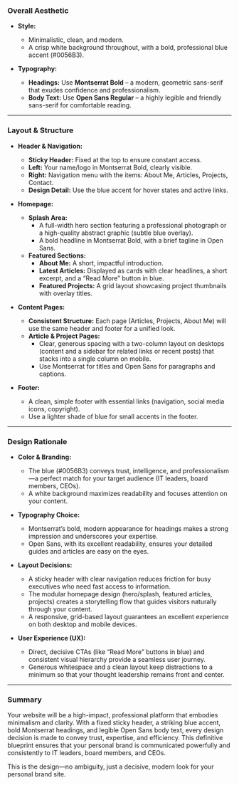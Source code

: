 ### **Overall Aesthetic**

- **Style:**  
  - Minimalistic, clean, and modern.  
  - A crisp white background throughout, with a bold, professional blue accent (#0056B3).

- **Typography:**  
  - **Headings:** Use **Montserrat Bold** – a modern, geometric sans-serif that exudes confidence and professionalism.  
  - **Body Text:** Use **Open Sans Regular** – a highly legible and friendly sans-serif for comfortable reading.

---

### **Layout & Structure**

- **Header & Navigation:**  
  - **Sticky Header:** Fixed at the top to ensure constant access.  
  - **Left:** Your name/logo in Montserrat Bold, clearly visible.  
  - **Right:** Navigation menu with the items: About Me, Articles, Projects, Contact.  
  - **Design Detail:** Use the blue accent for hover states and active links.

- **Homepage:**  
  - **Splash Area:**  
    - A full-width hero section featuring a professional photograph or a high-quality abstract graphic (subtle blue overlay).  
    - A bold headline in Montserrat Bold, with a brief tagline in Open Sans.
  - **Featured Sections:**  
    - **About Me:** A short, impactful introduction.  
    - **Latest Articles:** Displayed as cards with clear headlines, a short excerpt, and a “Read More” button in blue.  
    - **Featured Projects:** A grid layout showcasing project thumbnails with overlay titles.

- **Content Pages:**  
  - **Consistent Structure:** Each page (Articles, Projects, About Me) will use the same header and footer for a unified look.  
  - **Article & Project Pages:**  
    - Clear, generous spacing with a two-column layout on desktops (content and a sidebar for related links or recent posts) that stacks into a single column on mobile.
    - Use Montserrat for titles and Open Sans for paragraphs and captions.

- **Footer:**  
  - A clean, simple footer with essential links (navigation, social media icons, copyright).
  - Use a lighter shade of blue for small accents in the footer.

---

### **Design Rationale**

- **Color & Branding:**  
  - The blue (#0056B3) conveys trust, intelligence, and professionalism—a perfect match for your target audience (IT leaders, board members, CEOs).
  - A white background maximizes readability and focuses attention on your content.

- **Typography Choice:**  
  - Montserrat’s bold, modern appearance for headings makes a strong impression and underscores your expertise.  
  - Open Sans, with its excellent readability, ensures your detailed guides and articles are easy on the eyes.

- **Layout Decisions:**  
  - A sticky header with clear navigation reduces friction for busy executives who need fast access to information.  
  - The modular homepage design (hero/splash, featured articles, projects) creates a storytelling flow that guides visitors naturally through your content.
  - A responsive, grid-based layout guarantees an excellent experience on both desktop and mobile devices.

- **User Experience (UX):**  
  - Direct, decisive CTAs (like “Read More” buttons in blue) and consistent visual hierarchy provide a seamless user journey.
  - Generous whitespace and a clean layout keep distractions to a minimum so that your thought leadership remains front and center.

---

### **Summary**

Your website will be a high-impact, professional platform that embodies minimalism and clarity. With a fixed sticky header, a striking blue accent, bold Montserrat headings, and legible Open Sans body text, every design decision is made to convey trust, expertise, and efficiency. This definitive blueprint ensures that your personal brand is communicated powerfully and consistently to IT leaders, board members, and CEOs.

This is the design—no ambiguity, just a decisive, modern look for your personal brand site.